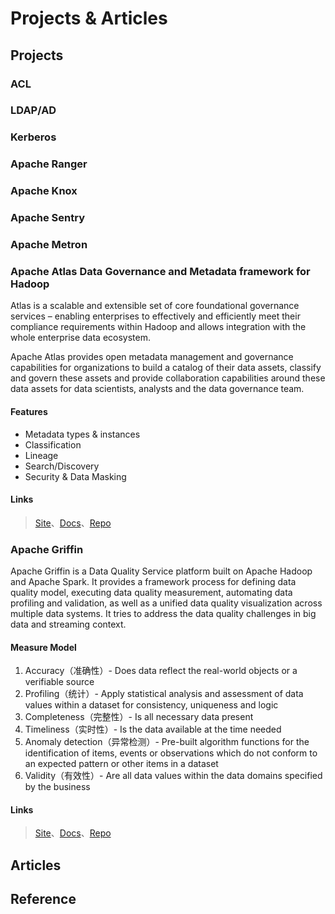 # Projects & Articles

## Projects

### ACL

### LDAP/AD

### Kerberos

### Apache Ranger

### Apache Knox

### Apache Sentry

### Apache Metron

### **Apache Atlas** Data Governance and Metadata framework for Hadoop

Atlas is a scalable and extensible set of core foundational governance services – enabling enterprises to effectively and efficiently meet their compliance requirements within Hadoop and allows integration with the whole enterprise data ecosystem.

Apache Atlas provides open metadata management and governance capabilities for organizations to build a catalog of their data assets, classify and govern these assets and provide collaboration capabilities around these data assets for data scientists, analysts and the data governance team.

#### Features

* Metadata types & instances
* Classification
* Lineage
* Search/Discovery
* Security & Data Masking

#### **Links**

> [Site](http://atlas.apache.org/)、[Docs](https://atlas.apache.org/index.html)、[Repo](https://github.com/apache/atlas)

### **Apache Griffin**

Apache Griffin is a Data Quality Service platform built on Apache Hadoop and Apache Spark. It provides a framework process for defining data quality model, executing data quality measurement, automating data profiling and validation, as well as a unified data quality visualization across multiple data systems. It tries to address the data quality challenges in big data and streaming context.

#### **Measure Model**

1. Accuracy（准确性）- Does data reflect the real-world objects or a verifiable source
2. Profiling（统计）- Apply statistical analysis and assessment of data values within a dataset for consistency, uniqueness and logic
3. Completeness（完整性）- Is all necessary data present
4. Timeliness（实时性）- Is the data available at the time needed
5. Anomaly detection（异常检测）- Pre-built algorithm functions for the identification of items, events or observations which do not conform to an expected pattern or other items in a dataset
6. Validity（有效性）- Are all data values within the data domains specified by the business

#### **Links**

> [Site](http://griffin.apache.org/)、[Docs](https://cwiki.apache.org/confluence/display/GRIFFIN/Apache+Griffin)、[Repo](https://github.com/apache/griffin)

## Articles

## Reference
